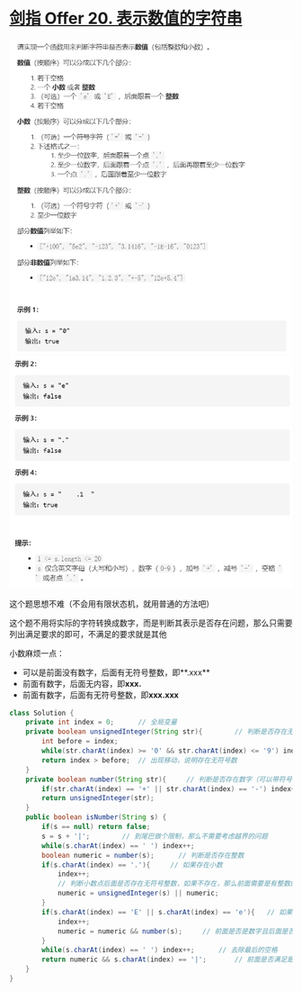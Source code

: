 # [剑指 Offer 20. 表示数值的字符串](https://leetcode-cn.com/problems/biao-shi-shu-zhi-de-zi-fu-chuan-lcof/)

<img src="pic\image-20210512232219335.png" alt="image-20210512232219335" style="zoom:67%;" />

<img src="pic\image-20210512232235828.png" alt="image-20210512232235828" style="zoom:67%;" />

这个题思想不难（不会用有限状态机，就用普通的方法吧）

这个题不用将实际的字符转换成数字，而是判断其表示是否存在问题，那么只需要列出满足要求的即可，不满足的要求就是其他

小数麻烦一点：

- 可以是前面没有数字，后面有无符号整数，即**.xxx**
- 前面有数字，后面无内容，即**xxx.**
- 前面有数字，后面有无符号整数，即**xxx.xxx**

```java
class Solution {
    private int index = 0;		// 全局变量
    private boolean unsignedInteger(String str){        // 判断是否存在无符号数（小数点后面的数字只能是无符号数）
        int before = index;
        while(str.charAt(index) >= '0' && str.charAt(index) <= '9') index++;
        return index > before;	// 出现移动，说明存在无符号数
    }
    private boolean number(String str){     // 判断是否存在数字（可以带符号）
        if(str.charAt(index) == '+' || str.charAt(index) == '-') index++;
        return unsignedInteger(str);
    }
    public boolean isNumber(String s) {
        if(s == null) return false;
        s = s + '|';		// 到尾巴做个限制，那么不需要考虑越界的问题
        while(s.charAt(index) == ' ') index++;
        boolean numeric = number(s);      // 判断是否存在整数
        if(s.charAt(index) == '.'){     // 如果存在小数
            index++;
            // 判断小数点后面是否存在无符号整数，如果不存在，那么前面需要是有整数的
            numeric = unsignedInteger(s) || numeric;  
        }
        if(s.charAt(index) == 'E' || s.charAt(index) == 'e'){	// 如果存在e
            index++;
            numeric = numeric && number(s);		// 前面是否是数字且后面是否是整数（可带符号）
        }
        while(s.charAt(index) == ' ') index++;		// 去除最后的空格
        return numeric && s.charAt(index) == '|';       // 前面是否满足是一个数，并且是否遍历到尾巴了
    }
}
```

